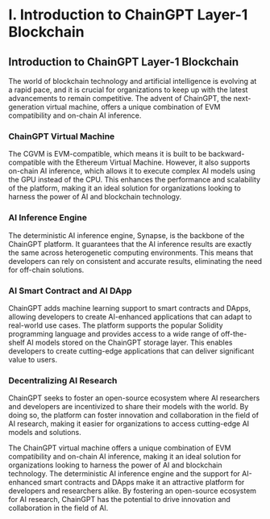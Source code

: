 # I. Introduction to ChainGPT Layer-1 Blockchain

## Introduction to ChainGPT Layer-1 Blockchain

The world of blockchain technology and artificial intelligence is evolving at a rapid pace, and it is crucial for organizations to keep up with the latest advancements to remain competitive. The advent of ChainGPT, the next-generation virtual machine, offers a unique combination of EVM compatibility and on-chain AI inference.

### ChainGPT Virtual Machine

The CGVM is EVM-compatible, which means it is built to be backward-compatible with the Ethereum Virtual Machine. However, it also supports on-chain AI inference, which allows it to execute complex AI models using the GPU instead of the CPU. This enhances the performance and scalability of the platform, making it an ideal solution for organizations looking to harness the power of AI and blockchain technology.

### AI Inference Engine

The deterministic AI inference engine, Synapse, is the backbone of the ChainGPT platform. It guarantees that the AI inference results are exactly the same across heterogenetic computing environments. This means that developers can rely on consistent and accurate results, eliminating the need for off-chain solutions.

### AI Smart Contract and AI DApp

ChainGPT adds machine learning support to smart contracts and DApps, allowing developers to create AI-enhanced applications that can adapt to real-world use cases. The platform supports the popular Solidity programming language and provides access to a wide range of off-the-shelf AI models stored on the ChainGPT storage layer. This enables developers to create cutting-edge applications that can deliver significant value to users.

### Decentralizing AI Research

ChainGPT seeks to foster an open-source ecosystem where AI researchers and developers are incentivized to share their models with the world. By doing so, the platform can foster innovation and collaboration in the field of AI research, making it easier for organizations to access cutting-edge AI models and solutions.



The ChainGPT virtual machine offers a unique combination of EVM compatibility and on-chain AI inference, making it an ideal solution for organizations looking to harness the power of AI and blockchain technology. The deterministic AI inference engine and the support for AI-enhanced smart contracts and DApps make it an attractive platform for developers and researchers alike. By fostering an open-source ecosystem for AI research, ChainGPT has the potential to drive innovation and collaboration in the field of AI.
